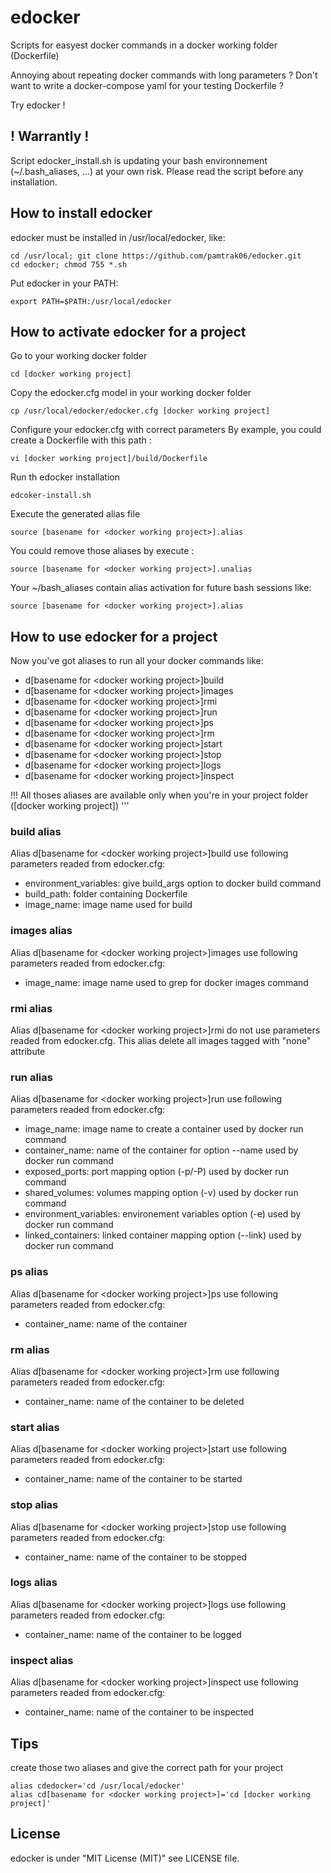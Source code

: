 # edocker
Scripts for easyest docker commands in a docker working folder (Dockerfile)

Annoying about repeating docker commands with long parameters ?
Don't want to write a docker-compose yaml for your testing Dockerfile ?

Try edocker !
## ! Warrantly !
Script edocker_install.sh is updating your bash environnement (~/.bash_aliases, ...) at your own risk.
Please read the script before any installation.

## How to install edocker
edocker must be installed in /usr/local/edocker, like:
```
cd /usr/local; git clone https://github.com/pamtrak06/edocker.git
cd edocker; chmod 755 *.sh
```

Put edocker in your PATH:
```
export PATH=$PATH:/usr/local/edocker
```

## How to activate edocker for a project
Go to your working docker folder
```
cd [docker working project]
```
Copy the edocker.cfg model in your working docker folder
```
cp /usr/local/edocker/edocker.cfg [docker working project] 
```
Configure your edocker.cfg with correct parameters
By example, you could create a Dockerfile with this path :
```
vi [docker working project]/build/Dockerfile
```
Run th edocker installation
```
edcoker-install.sh
```
Execute the generated alias file
```
source [basename for <docker working project>].alias
```
You could remove those aliases by execute :
```
source [basename for <docker working project>].unalias
```
Your ~/bash_aliases contain alias activation for future bash sessions like:
```
source [basename for <docker working project>].alias
```

## How to use edocker for a project
Now you've got aliases to run all your docker commands like:
- d[basename for \<docker working project\>]build
- d[basename for \<docker working project\>]images
- d[basename for \<docker working project\>]rmi
- d[basename for \<docker working project\>]run
- d[basename for \<docker working project\>]ps
- d[basename for \<docker working project\>]rm
- d[basename for \<docker working project\>]start
- d[basename for \<docker working project\>]stop
- d[basename for \<docker working project\>]logs
- d[basename for \<docker working project\>]inspect

!!! All thoses aliases are available only when you're in your project folder ([docker working project]) '''

### build alias
Alias d[basename for \<docker working project\>]build use following parameters readed from edocker.cfg:
- environment_variables: give build_args option to docker build command 
- build_path: folder containing Dockerfile
- image_name: image name used for build

### images alias
Alias d[basename for \<docker working project\>]images use following parameters readed from edocker.cfg:
- image_name: image name used to grep for docker images command 

### rmi alias
Alias d[basename for \<docker working project\>]rmi do not use parameters readed from edocker.cfg.
This alias delete all images tagged with "none" attribute

### run alias
Alias d[basename for \<docker working project\>]run use following parameters readed from edocker.cfg:
- image_name: image name to create a container used by docker run command
- container_name: name of the container for option --name used by docker run command
- exposed_ports: port mapping option (-p/-P) used by docker run command
- shared_volumes: volumes mapping option (-v) used by docker run command
- environment_variables: environement variables option (-e) used by docker run command
- linked_containers: linked container mapping option (--link) used by docker run command

### ps alias
Alias d[basename for \<docker working project\>]ps use following parameters readed from edocker.cfg:
- container_name: name of the container

### rm alias
Alias d[basename for \<docker working project\>]rm use following parameters readed from edocker.cfg:
- container_name: name of the container to be deleted

### start alias
Alias d[basename for \<docker working project\>]start use following parameters readed from edocker.cfg:
- container_name: name of the container to be started
 
### stop alias
Alias d[basename for \<docker working project\>]stop use following parameters readed from edocker.cfg:
- container_name: name of the container to be stopped

### logs alias
Alias d[basename for \<docker working project\>]logs use following parameters readed from edocker.cfg:
- container_name: name of the container to be logged 

### inspect alias
Alias d[basename for \<docker working project\>]inspect use following parameters readed from edocker.cfg:
- container_name: name of the container to be inspected 

## Tips
create those two aliases and give the correct path for your project
```
alias cdedocker='cd /usr/local/edocker'
alias cd[basename for <docker working project>]='cd [docker working project]'
```
## License
edocker is under  "MIT License (MIT)" see LICENSE file.
